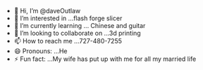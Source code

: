 - 👋 Hi, I’m @daveOutlaw
- 👀 I’m interested in ...flash forge slicer
- 🌱 I’m currently learning ... Chinese and guitar
- 💞️ I’m looking to collaborate on ...3d printing
- 📫 How to reach me ...727-480-7255
- 😄 Pronouns: ...He
- ⚡ Fun fact: ...My wife has put up with me for all my married life 

<!---
daveOutlaw/daveOutlaw is a ✨ special ✨ repository because its `README.md` (this file) appears on your GitHub profile.
You can click the Preview link to take a look at your changes.
--->
